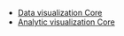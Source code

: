 - [Data visualization Core](./dev/visualization/data.md)
- [Analytic visualization Core](./dev/visualization/analytic.md)
